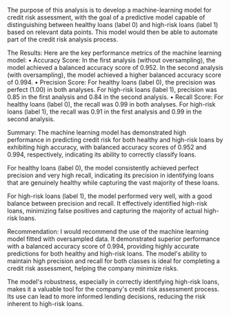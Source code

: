 The purpose of this analysis is to develop a machine-learning model for credit risk assessment, with the goal of a predictive model capable of distinguishing between healthy loans (label 0) and high-risk loans (label 1) based on relevant data points. This model would then be able to automate part of the credit risk analysis process.

The Results: Here are the key performance metrics of the machine learning model:
•	Accuracy Score: In the first analysis (without oversampling), the model achieved a balanced accuracy score of 0.952. In the second analysis (with oversampling), the model achieved a higher balanced accuracy score of 0.994.
•	Precision Score: For healthy loans (label 0), the precision was perfect (1.00) in both analyses. For high-risk loans (label 1), precision was 0.85 in the first analysis and 0.84 in the second analysis. 
•	Recall Score:	For healthy loans (label 0), the recall was 0.99 in both analyses.	For high-risk loans (label 1), the recall was 0.91 in the first analysis and 0.99 in the second analysis.

Summary: The machine learning model has demonstrated high performance in predicting credit risk for both healthy and high-risk loans by exhibiting high accuracy, with balanced accuracy scores of 0.952 and 0.994, respectively, indicating its ability to correctly classify loans.

For healthy loans (label 0), the model consistently achieved perfect precision and very high recall, indicating its precision in identifying loans that are genuinely healthy while capturing the vast majority of these loans.

For high-risk loans (label 1), the model performed very well, with a good balance between precision and recall. It effectively identified high-risk loans, minimizing false positives and capturing the majority of actual high-risk loans.

Recommendation: I would recommend the use of the machine learning model fitted with oversampled data. It demonstrated superior performance with a balanced accuracy score of 0.994, providing highly accurate predictions for both healthy and high-risk loans. The model's ability to maintain high precision and recall for both classes is ideal for completing a credit risk assessment, helping the company minimize risks.

The model's robustness, especially in correctly identifying high-risk loans, makes it a valuable tool for the company's credit risk assessment process. Its use can lead to more informed lending decisions, reducing the risk inherent to high-risk loans.


